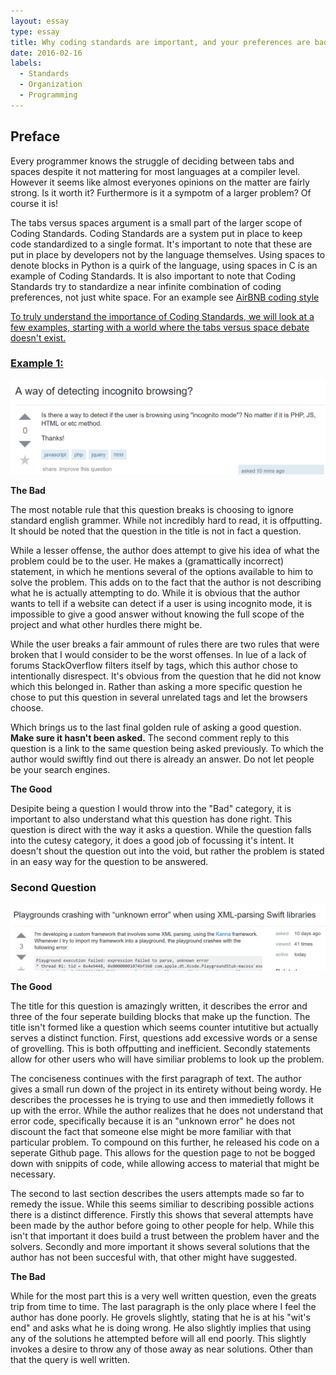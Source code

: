 ```yaml
---
layout: essay
type: essay
title: Why coding standards are important, and your preferences are bad.
date: 2016-02-16
labels:
  - Standards
  - Organization
  - Programming
---
```



## Preface

Every programmer knows the struggle of deciding between tabs and spaces despite it not mattering for most languages at a compiler level. However it seems like almost everyones opinions on the matter are fairly strong. Is it worth it? Furthermore is it a sympotm of a larger problem? Of course it is!

The tabs versus spaces argument is a small part of the larger scope of Coding Standards. Coding Standards are a system put in place to keep code standardized to a single format. It's important to note that these are put in place by developers not by the language themselves. Using spaces to denote blocks in Python is a quirk of the language, using spaces in C is an example of Coding Standards. It is also important to note that Coding Standards try to standardize a near infinite combination of coding preferences, not just white space. For an example see <a href="https://github.com/airbnb/javascript">AirBNB coding style</href>

To truly understand the importance of Coding Standards, we will look at a few examples, starting with a world where the tabs versus space debate doesn't exist.

### Example 1: 
<a href="http://stackoverflow.com/questions/41882147/a-way-of-detecting-incognito-browsing"><img class="ui center image" style="" src="../images/SOquestion1.png"></a>

**The Bad**

  The most notable rule that this question breaks is choosing to ignore standard english grammer. While not incredibly hard to read, it is offputting. It should be noted that the question in the title is not in fact a question.
  
  While a lesser offense, the author does attempt to give his idea of what the problem could be to the user. He makes a (gramattically incorrect) statement, in which he mentions several of the options available to him to solve the problem. This adds on to the fact that the author is not describing what he is actually attempting to do. While it is obvious that the author wants to tell if a website can detect if a user is using incognito mode, it is impossible to give a good answer without knowing the full scope of the project and what other hurdles there might be.
  
  While the user breaks a fair ammount of rules there are two rules that were broken that I would consider to be the worst offenses. In lue of a lack of forums StackOverflow filters itself by tags, which this author chose to intentionally disrespect. It's obvious from the question that he did not know which this belonged in. Rather than asking a more specific question he chose to put this question in several unrelated tags and let the browsers choose. 
  
  Which brings us to the last final golden rule of asking a good question. **Make sure it hasn't been asked.** The second comment reply to this question is a link to the same question being asked previously. To which the author would swiftly find out there is already an answer. Do not let people be your search engines. 
  
**The Good**

  Desipite being a question I would throw into the "Bad" category, it is important to also understand what this question has done right. This question is direct with the way it asks a question. While the question falls into the cutesy category, it does a good job of focussing it's intent. It doesn't shout the question out into the void, but rather the problem is stated in an easy way for the question to be answered.
  
### Second Question

<a href="http://stackoverflow.com/questions/41679487/playgrounds-crashing-with-unknown-error-when-using-xml-parsing-swift-libraries"><img class="ui center image" style="" src="../images/SOquestion2.png"></a>

 **The Good**
 
  The title for this question is amazingly written, it describes the error and three of the four seperate building blocks that make up the function. The title isn't formed like a question which seems counter intutitive but actually serves a distinct function. First, questions add excessive words or a sense of grovelling. This is both offputting and inefficient. Secondly statements allow for other users who will have similiar problems to look up the problem. 
  
   The conciseness continues with the first paragraph of text. The author gives a small run down of the project in its entirety without being wordy. He describes the processes he is trying to use and then immedietly follows it up with the error. While the author realizes that he does not understand that error code, specifically because it is an "unknown error" he does not discount the fact that someone else might be more familiar with that particular problem. To compound on this further, he released his code on a seperate Github page. This allows for the question page to not be bogged down with snippits of code, while allowing access to material that might be necessary. 
   
   The second to last section describes the users attempts made so far to remedy the issue. While this seems similiar to describing possible actions there is a distinct difference. Firstly this shows that several attempts have been made by the author before going to other people for help. While this isn't that important it does build a trust between the problem haver and the solvers. Secondly and more important it shows several solutions that the author has not been succesful with, that other might have suggested.
   
 **The Bad**
 
 While for the most part this is a very well written question, even the greats trip from time to time. The last paragraph is the only place where I feel the author has done poorly. He grovels slightly, stating that he is at his "wit's end" and asks what he is doing wrong. He also slightly implies that using any of the solutions he attempted before will all end poorly. This slightly invokes a desire to throw any of those away as near solutions. Other than that the query is well written.
